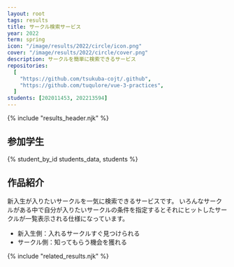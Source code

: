 ```yaml
---
layout: root
tags: results
title: サークル検索サービス
year: 2022
term: spring
icon: "/image/results/2022/circle/icon.png"
cover: "/image/results/2022/circle/cover.png"
description: サークルを簡単に検索できるサービス
repositories:
  [
    "https://github.com/tsukuba-cojt/.github",
    "https://github.com/tuqulore/vue-3-practices",
  ]
students: [202011453, 202213594]
---
```


{% include "results_header.njk" %}

## 参加学生

{% student_by_id students_data, students %}

## 作品紹介

新入生が入りたいサークルを一気に検索できるサービスです。
いろんなサークルがある中で自分が入りたいサークルの条件を指定するとそれにヒットしたサークルが一覧表示される仕様になっています。

- 新入生側：入れるサークルすぐ見つけられる
- サークル側：知ってもらう機会を獲れる

{% include "related_results.njk" %}
